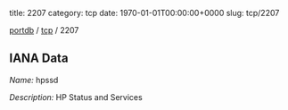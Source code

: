 title: 2207
category: tcp
date: 1970-01-01T00:00:00+0000
slug: tcp/2207

[portdb](/) / [tcp](/category/tcp.html) / 2207


## IANA Data

_Name:_ hpssd

_Description:_ HP Status and Services

